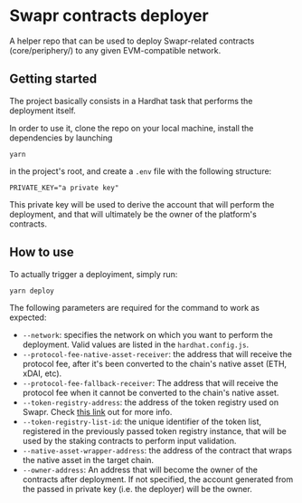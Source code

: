# Swapr contracts deployer

A helper repo that can be used to deploy Swapr-related contracts
(core/periphery/) to any given EVM-compatible network.

## Getting started

The project basically consists in a Hardhat task that performs the deployment
itself.

In order to use it, clone the repo on your local machine, install the
dependencies by launching

```
yarn
```

in the project's root, and create a `.env` file with the following structure:

```
PRIVATE_KEY="a private key"
```

This private key will be used to derive the account that will perform the
deployment, and that will ultimately be the owner of the platform's contracts.

## How to use

To actually trigger a deployiment, simply run:

```
yarn deploy
```

The following parameters are required for the command to work as expected:

- `--network`: specifies the network on which you want to perform the
  deployment. Valid values are listed in the `hardhat.config.js`.
- `--protocol-fee-native-asset-receiver`: the address that will receive the
  protocol fee, after it's been converted to the chain's native asset (ETH,
  xDAI, etc).
- `--protocol-fee-fallback-receiver`: The address that will receive the protocol
  fee when it cannot be converted to the chain's native asset.
- `--token-registry-address`: the address of the token registry used on Swapr.
  Check [this link](https://github.com/nicoelzer/dxDAO-Token-Registry) out for
  more info.
- `--token-registry-list-id`: the unique identifier of the token list,
  registered in the previously passed token registry instance, that will be used
  by the staking contracts to perform input validation.
- `--native-asset-wrapper-address`: the address of the contract that wraps the
  native asset in the target chain.
- `--owner-address`: An address that will become the owner of the contracts
  after deployment. If not specified, the account generated from the passed in
  private key (i.e. the deployer) will be the owner.
